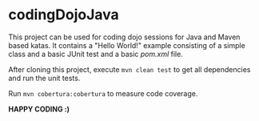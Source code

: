 codingDojoJava
==============

This project can be used for coding dojo sessions for Java and Maven based katas. It contains a 
"Hello World!" example consisting of a simple class and a basic JUnit test and a basic *pom.xml* 
file. 

After cloning this project, execute `mvn clean test` to get all dependencies and run the unit 
tests.

Run `mvn cobertura:cobertura` to measure code coverage.

**HAPPY CODING :)** 

